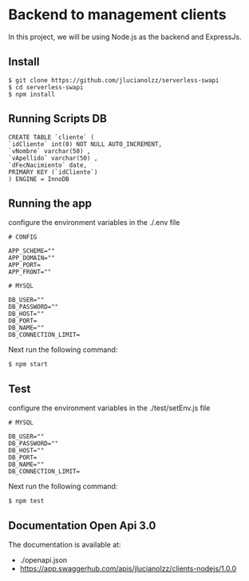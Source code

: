 # Backend to management clients

In this project, we will be using Node.js as the backend and ExpressJs.

## Install

    $ git clone https://github.com/jlucianolzz/serverless-swapi
    $ cd serverless-swapi
    $ npm install

## Running Scripts DB

    CREATE TABLE `cliente` (
    `idCliente` int(0) NOT NULL AUTO_INCREMENT,
    `vNombre` varchar(50) ,
    `vApellido` varchar(50) ,
    `dFecNacimiento` date,
    PRIMARY KEY (`idCliente`)
    ) ENGINE = InnoDB

## Running the app

configure the environment variables in the ./.env file

    # CONFIG

    APP_SCHEME=""
    APP_DOMAIN=""
    APP_PORT=
    APP_FRONT=""

    # MYSQL

    DB_USER=""
    DB_PASSWORD=""
    DB_HOST=""
    DB_PORT=
    DB_NAME=""
    DB_CONNECTION_LIMIT=

Next run the following command:

    $ npm start

## Test

configure the environment variables in the ./test/setEnv.js file

    # MYSQL

    DB_USER=""
    DB_PASSWORD=""
    DB_HOST=""
    DB_PORT=
    DB_NAME=""
    DB_CONNECTION_LIMIT=

Next run the following command:

    $ npm test

## Documentation Open Api 3.0

The documentation is available at:

- ./openapi.json
- https://app.swaggerhub.com/apis/jlucianolzz/clients-nodejs/1.0.0
